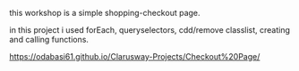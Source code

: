 
this workshop is a simple shopping-checkout page. 

in this project i used forEach, queryselectors, cdd/remove classlist, creating and calling functions.

https://odabasi61.github.io/Clarusway-Projects/Checkout%20Page/
